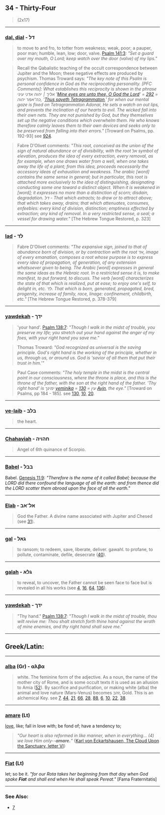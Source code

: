 ## 34 - Thirty-Four
> (2x17)

---

### [dal, dial](/keys/DL) - דל
> to move to and fro, to totter from weakness; weak, poor; a pauper, poor man; humble, lean, low; door, valve. [Psalm 141:3](http://biblehub.com/psalms/141-3.htm): *"Set a guard over my mouth, O Lord; keep watch over the door (valve) of my lips."*

> Recall the Qabalistic teaching of the occult correspondence between Jupiter and the Moon; these negative effects are produced by psychism. Thomas Troward says: *"The key note of this Psalm is personal confidence in God as the reciprocating personality. [PFC Comments]: What establishes this reciprocity is shown in the phrase אליך ׀ יהוה אדני עיני '[Mine eyes are unto thee, O God the Lord](/keys/ALIK.IHVH.ADNI.OINI)' = [292](292) = כה־אמר יהוה, '[Thus sayeth Tetragrammaton](/keys/KH-AMR.IHVH),' for when our mental gaze is fixed on Tetragrammaton Adonai, He sets a watch on out lips, and prevents the inclination of our hearts to evil. The wicked fall into their own nets. They are not punished by God, but they themselves set up the negative conditions which overwhelm them. He who knows therefore calmly leaves them to their own devices and seeks only to be preserved from falling into their errors."* [Troward on Psalms, pp. 192-93] see [924](924).

> Fabre D'Olivet comments: *"This root, conceived as the union of the sign of natural abundance or of divisibility, with the root אל symbol of elevation, produces the idea of every extraction, every removal, as for example, when one draws water from a well, when one takes away the life of a plant; from this idea, proceeds necessarily the accessory ideas of exhaustion and weakness. The arabic [word] contains the same sense in general; but in particular, this root is attached more exclusively to the idea of distinguishing, designating conducting some one toward a distinct object. When it is weakened in [word]; it expresses no more than a distinction of scorn; disdain, degradation. דל - That which extracts; to draw or to attract above; that which takes away, drains; that which attenuates, consumes, enfeebles: every kind of division, distinction; emptiness effected by extraction; any kind of removal. In a very restricted sense, a seal; a vessel for drawing water."* [The Hebrew Tongue Restored, p. 323]

---

### [lad](/keys/LD) - לד
> Fabre D'Olivet comments: *"The expansive sign, joined to that of abundance born of division, or by contraction with the root אד, image of every emanation, composes a root whose purpose is to express every idea of propagation, of generation, of any extension whatsoever given to being. The Arabic [word] expresses in general the same ideas as the Hebraic root. In a restricted sense it is, to make manifest, to put forward, to discuss. The verb [word] characterizes the state of that which is realized, put at ease; to enjoy one's self, to delight in, etc. לד. That which is born, generated, propagated, bred, progenity, increase of family, race, linage: confinement, childbirth, etc."* [The Hebrew Tongue Restored, p. 378-379]

---

### [yawdekah](/keys/IDK) - ידך
> 'your hand'. [Psalm 138:7](http://biblehub.com/psalms/138-7.htm): *"Though I walk in the midst of trouble, you preserve my life; you stretch out your hand against the anger of my foes, with your right hand you save me."*

> Thomas Troward: *"God recognized as universal is the saving principle. God's right hand is the working of the principle, whether in us, through us, or around us. God is 'savior of all them that put their trust in him.'"*

> Paul Case comments: *"The holy temple in the midst is the central point in our consciousness, where the throne is place, and this is the throne of the father, with the son at the right hand of the father. 'Thy right hand' is ימינך [yeminika](/keys/IMINK) = [130](130) = עין [Ayin](/keys/OIN), the eye."* [Troward on Psalms, pp 184 - 185]. see [130](130), [10](10), [20](20).

---


### [ve-laib](/keys/BLB) - בלב
> the heart.

---

### [Chahaviah](/keys/ChHVIH) - חהויה
> Angel of 6th quinance of Scorpio.

---

### [Babel](/keys/BBL) - בבל
Babel. [Genesis 11:9](http://biblehub.com/genesis/11-9.htm): *"Therefore is the name of it called Babel; because the LORD did there confound the language of all the earth: and from thence did the LORD scatter them abroad upon the face of all the earth."*

---

### [Elab](/keys/AL-AB) - אל־אב
> God the Father. A divine name associated with Jupiter and Chesed (see [31](31)).

---

### [gal](/keys/GAL) - גאל
> to ransom; to redeem, save, liberate, deliver. gawahl. to profane, to pollute, contaminate, defile, desecrate ([40](40)).

---

### [galah](/keys/GLA) - גלא
> to reveal, to uncover, the Father cannot be seen face to face but is revealed in all his works (see [4](4), [16](16), [64](64), [136](136)).

---


### [yawdekah](/keys/IDK) - ידך
> "Thy hand." [Psalm 138:7](http://biblehub.com//.htm): *"Though I walk in the midst of trouble, thou wilt revive me: Thou shalt stretch forth thine hand against the wrath of mine enemies, and thy right hand shall save me."*

---

## Greek/Latin:

---

### [alba](/greek?word=alba) (Gr) - αλβα
> white. The feminine form of the adjective. As a noun, the name of the mother city of Rome, and is some occult texts it is used as an allusion to Amia ([52](52)). By sacrifice and purification, or making white (alba) the animal and love nature (Mars-Venus) becomes זהב, Gold. This is an alchemical Key. see [7](7), [44](44), [21](21), [66](66), [28](28), [88](88), [6](6), [10](10), [22](22), [38](38).

---

### [amare](/latin?word=amare) (Lt)
[love](http://archives.nd.edu/cgi-bin/wordz.pl?keyword=amare), like; fall in love with; be fond of; have a tendency to;

> *"Our heart is also reformed in like manner, when in everything... (4) we love Him only--**amare.**"* {[Karl von Eckartshausen, The Cloud Upon the Sanctuary, letter VI](cloud-upon-sanctuary)}

---

### [Fiat](/latin?word=fiat) (Lt)
let; so be it. *"for our Rota takes her beginning from that day when God spake **Fiat** and shall end when He shall speak Pereat."* [Fama Fraternitatis]

---

### See Also:

- [7](7)
